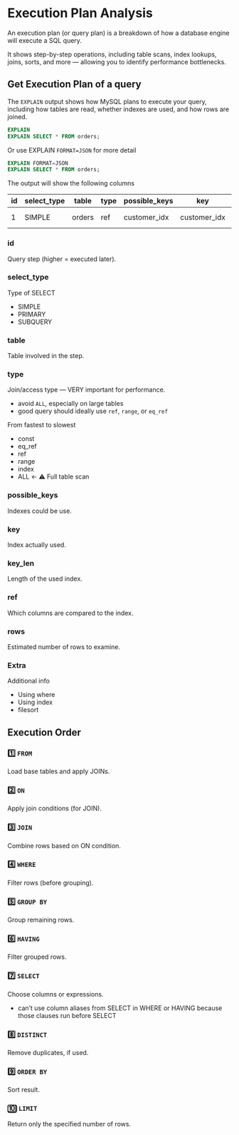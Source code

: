 # Execution Plan Analysis

An execution plan (or query plan) is a breakdown of how a database engine will execute a SQL query.

It shows step-by-step operations, including table scans, index lookups, joins, sorts, and more — allowing you to identify performance bottlenecks.

## Get Execution Plan of a query

The `EXPLAIN` output shows how MySQL plans to execute your query, including how tables are read, whether indexes are used, and how rows are joined.

```sql
EXPLAIN
EXPLAIN SELECT * FROM orders;
```

Or use EXPLAIN `FORMAT=JSON` for more detail

```sql
EXPLAIN FORMAT=JSON
EXPLAIN SELECT * FROM orders;
```

The output will show the following columns

| id  | select_type | table  | type | possible_keys | key          | key_len | ref   | rows | Extra       |
| --- | ----------- | ------ | ---- | ------------- | ------------ | ------- | ----- | ---- | ----------- |
| 1   | SIMPLE      | orders | ref  | customer_idx  | customer_idx | 4       | const | 10   | Using where |

### id

Query step (higher = executed later).

### select_type

Type of SELECT

- SIMPLE
- PRIMARY
- SUBQUERY

### table

Table involved in the step.

### type

Join/access type — VERY important for performance.

- avoid `ALL`, especially on large tables
- good query should ideally use `ref`, `range`, or `eq_ref`

From fastest to slowest

- const
- eq_ref
- ref
- range
- index
- ALL ← ⚠️ Full table scan

### possible_keys

Indexes could be use.

### key

Index actually used.

### key_len

Length of the used index.

### ref

Which columns are compared to the index.

### rows

Estimated number of rows to examine.

### Extra

Additional info

- Using where
- Using index
- filesort

## Execution Order

### 1️⃣ `FROM`

Load base tables and apply JOINs.

### 2️⃣ `ON`

Apply join conditions (for JOIN).

### 3️⃣ `JOIN`

Combine rows based on ON condition.

### 4️⃣ `WHERE`

Filter rows (before grouping).

### 5️⃣ `GROUP BY`

Group remaining rows.

### 6️⃣ `HAVING`

Filter grouped rows.

### 7️⃣ `SELECT`

Choose columns or expressions.

- can’t use column aliases from SELECT in WHERE or HAVING because those clauses run before SELECT

### 8️⃣ `DISTINCT`

Remove duplicates, if used.

### 9️⃣ `ORDER BY`

Sort result.

### 🔟 `LIMIT`

Return only the specified number of rows.
